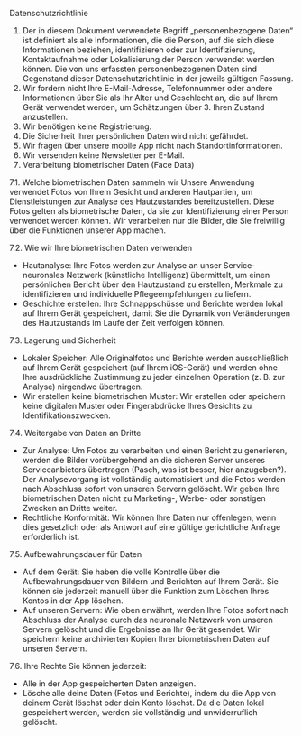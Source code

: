 Datenschutzrichtlinie

1. Der in diesem Dokument verwendete Begriff „personenbezogene Daten“ ist definiert als alle Informationen, die die Person, auf die sich diese Informationen beziehen, identifizieren oder zur Identifizierung, Kontaktaufnahme oder Lokalisierung der Person verwendet werden können. Die von uns erfassten personenbezogenen Daten sind Gegenstand dieser Datenschutzrichtlinie in der jeweils gültigen Fassung.
2. Wir fordern nicht Ihre E-Mail-Adresse, Telefonnummer oder andere Informationen über Sie als Ihr Alter und Geschlecht an, die auf Ihrem Gerät verwendet werden, um Schätzungen über 3. Ihren Zustand anzustellen.
3. Wir benötigen keine Registrierung.
4. Die Sicherheit Ihrer persönlichen Daten wird nicht gefährdet.
5. Wir fragen über unsere mobile App nicht nach Standortinformationen.
6. Wir versenden keine Newsletter per E-Mail.
7. Verarbeitung biometrischer Daten (Face Data)

7.1. Welche biometrischen Daten sammeln wir
Unsere Anwendung verwendet Fotos von Ihrem Gesicht und anderen Hautpartien, um Dienstleistungen zur Analyse des Hautzustandes bereitzustellen. Diese Fotos gelten als biometrische Daten, da sie zur Identifizierung einer Person verwendet werden können. Wir verarbeiten nur die Bilder, die Sie freiwillig über die Funktionen unserer App machen.

7.2. Wie wir Ihre biometrischen Daten verwenden
* Hautanalyse: Ihre Fotos werden zur Analyse an unser Service-neuronales Netzwerk (künstliche Intelligenz) übermittelt, um einen persönlichen Bericht über den Hautzustand zu erstellen, Merkmale zu identifizieren und individuelle Pflegeempfehlungen zu liefern.
* Geschichte erstellen: Ihre Schnappschüsse und Berichte werden lokal auf Ihrem Gerät gespeichert, damit Sie die Dynamik von Veränderungen des Hautzustands im Laufe der Zeit verfolgen können.

7.3. Lagerung und Sicherheit
* Lokaler Speicher: Alle Originalfotos und Berichte werden ausschließlich auf Ihrem Gerät gespeichert (auf Ihrem iOS-Gerät) und werden ohne Ihre ausdrückliche Zustimmung zu jeder einzelnen Operation (z. B. zur Analyse) nirgendwo übertragen.
* Wir erstellen keine biometrischen Muster: Wir erstellen oder speichern keine digitalen Muster oder Fingerabdrücke Ihres Gesichts zu Identifikationszwecken.

7.4. Weitergabe von Daten an Dritte
* Zur Analyse: Um Fotos zu verarbeiten und einen Bericht zu generieren, werden die Bilder vorübergehend an die sicheren Server unseres Serviceanbieters übertragen (Pasch, was ist besser, hier anzugeben?). Der Analysevorgang ist vollständig automatisiert und die Fotos werden nach Abschluss sofort von unseren Servern gelöscht. Wir geben Ihre biometrischen Daten nicht zu Marketing-, Werbe- oder sonstigen Zwecken an Dritte weiter.
* Rechtliche Konformität: Wir können Ihre Daten nur offenlegen, wenn dies gesetzlich oder als Antwort auf eine gültige gerichtliche Anfrage erforderlich ist.

7.5. Aufbewahrungsdauer für Daten
* Auf dem Gerät: Sie haben die volle Kontrolle über die Aufbewahrungsdauer von Bildern und Berichten auf Ihrem Gerät. Sie können sie jederzeit manuell über die Funktion zum Löschen Ihres Kontos in der App löschen.
* Auf unseren Servern: Wie oben erwähnt, werden Ihre Fotos sofort nach Abschluss der Analyse durch das neuronale Netzwerk von unseren Servern gelöscht und die Ergebnisse an Ihr Gerät gesendet. Wir speichern keine archivierten Kopien Ihrer biometrischen Daten auf unseren Servern.

7.6. Ihre Rechte
Sie können jederzeit:
* Alle in der App gespeicherten Daten anzeigen.
* Lösche alle deine Daten (Fotos und Berichte), indem du die App von deinem Gerät löschst oder dein Konto löschst. Da die Daten lokal gespeichert werden, werden sie vollständig und unwiderruflich gelöscht.
